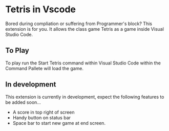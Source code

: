 # Tetris in Vscode

Bored during compliation or suffering from Programmer's block? This extension is for you. It allows the class game Tetris as a game inside Visual Studio Code.

## To Play

To play run the Start Tetris command within Visual Studio Code within the Command Pallete will load the game.

## In development

This extension is currently in development, expect the following features to be added soon...

- A score in top right of screen
- Handy button on status bar
- Space bar to start new game at end screen.
